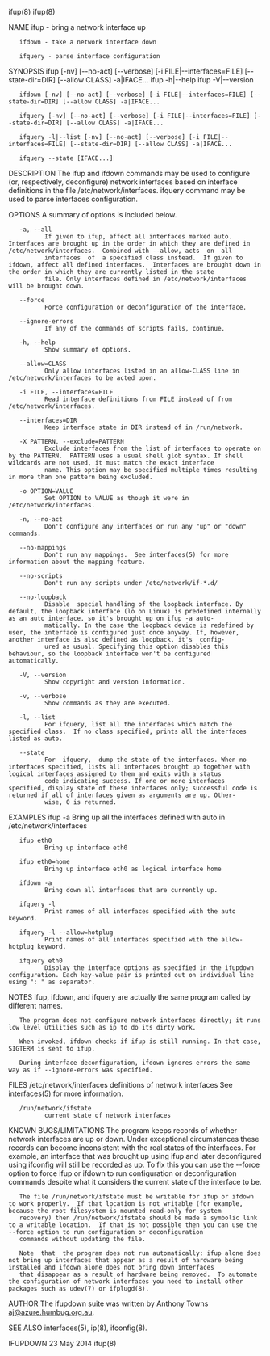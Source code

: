 ifup(8)                                                                                                                                                                                        ifup(8)

NAME
       ifup - bring a network interface up

       ifdown - take a network interface down

       ifquery - parse interface configuration

SYNOPSIS
       ifup [-nv] [--no-act] [--verbose] [-i FILE|--interfaces=FILE] [--state-dir=DIR] [--allow CLASS] -a|IFACE...
       ifup -h|--help
       ifup -V|--version

       ifdown [-nv] [--no-act] [--verbose] [-i FILE|--interfaces=FILE] [--state-dir=DIR] [--allow CLASS] -a|IFACE...

       ifquery [-nv] [--no-act] [--verbose] [-i FILE|--interfaces=FILE] [--state-dir=DIR] [--allow CLASS] -a|IFACE...

       ifquery -l|--list [-nv] [--no-act] [--verbose] [-i FILE|--interfaces=FILE] [--state-dir=DIR] [--allow CLASS] -a|IFACE...

       ifquery --state [IFACE...]

DESCRIPTION
       The  ifup  and ifdown commands may be used to configure (or, respectively, deconfigure) network interfaces based on interface definitions in the file /etc/network/interfaces.  ifquery command
       may be used to parse interfaces configuration.

OPTIONS
       A summary of options is included below.

       -a, --all
              If given to ifup, affect all interfaces marked auto.  Interfaces are brought up in the order in which they are defined in /etc/network/interfaces.  Combined with --allow, acts  on  all
              interfaces  of  a specified class instead.  If given to ifdown, affect all defined interfaces.  Interfaces are brought down in the order in which they are currently listed in the state
              file. Only interfaces defined in /etc/network/interfaces will be brought down.

       --force
              Force configuration or deconfiguration of the interface.

       --ignore-errors
              If any of the commands of scripts fails, continue.

       -h, --help
              Show summary of options.

       --allow=CLASS
              Only allow interfaces listed in an allow-CLASS line in /etc/network/interfaces to be acted upon.

       -i FILE, --interfaces=FILE
              Read interface definitions from FILE instead of from /etc/network/interfaces.

       --interfaces=DIR
              Keep interface state in DIR instead of in /run/network.

       -X PATTERN, --exclude=PATTERN
              Exclude interfaces from the list of interfaces to operate on by the PATTERN.  PATTERN uses a usual shell glob syntax. If shell wildcards are not used, it must match the exact interface
              name. This option may be specified multiple times resulting in more than one pattern being excluded.

       -o OPTION=VALUE
              Set OPTION to VALUE as though it were in /etc/network/interfaces.

       -n, --no-act
              Don't configure any interfaces or run any "up" or "down" commands.

       --no-mappings
              Don't run any mappings.  See interfaces(5) for more information about the mapping feature.

       --no-scripts
              Don't run any scripts under /etc/network/if-*.d/

       --no-loopback
              Disable  special handling of the loopback interface. By default, the loopback interface (lo on Linux) is predefined internally as an auto interface, so it's brought up on ifup -a auto‐
              matically. In the case the loopback device is redefined by user, the interface is configured just once anyway. If, however, another interface is also defined as loopback, it's  config‐
              ured as usual. Specifying this option disables this behaviour, so the loopback interface won't be configured automatically.

       -V, --version
              Show copyright and version information.

       -v, --verbose
              Show commands as they are executed.

       -l, --list
              For ifquery, list all the interfaces which match the specified class.  If no class specified, prints all the interfaces listed as auto.

       --state
              For  ifquery,  dump the state of the interfaces. When no interfaces specified, lists all interfaces brought up together with logical interfaces assigned to them and exits with a status
              code indicating success. If one or more interfaces specified, display state of these interfaces only; successful code is returned if all of interfaces given as arguments are up. Other‐
              wise, 0 is returned.

EXAMPLES
       ifup -a
              Bring up all the interfaces defined with auto in /etc/network/interfaces

       ifup eth0
              Bring up interface eth0

       ifup eth0=home
              Bring up interface eth0 as logical interface home

       ifdown -a
              Bring down all interfaces that are currently up.

       ifquery -l
              Print names of all interfaces specified with the auto keyword.

       ifquery -l --allow=hotplug
              Print names of all interfaces specified with the allow-hotplug keyword.

       ifquery eth0
              Display the interface options as specified in the ifupdown configuration. Each key-value pair is printed out on individual line using ": " as separator.

NOTES
       ifup, ifdown, and ifquery are actually the same program called by different names.

       The program does not configure network interfaces directly; it runs low level utilities such as ip to do its dirty work.

       When invoked, ifdown checks if ifup is still running. In that case, SIGTERM is sent to ifup.

       During interface deconfiguration, ifdown ignores errors the same way as if --ignore-errors was specified.

FILES
       /etc/network/interfaces
              definitions of network interfaces See interfaces(5) for more information.

       /run/network/ifstate
              current state of network interfaces

KNOWN BUGS/LIMITATIONS
       The  program  keeps  records  of whether network interfaces are up or down.  Under exceptional circumstances these records can become inconsistent with the real states of the interfaces.  For
       example, an interface that was brought up using ifup and later deconfigured using ifconfig will still be recorded as up.  To fix this you can use the --force option to force ifup or ifdown to
       run configuration or deconfiguration commands despite what it considers the current state of the interface to be.

       The file /run/network/ifstate must be writable for ifup or ifdown to work properly.  If that location is not writable (for example, because the root filesystem is mounted read-only for system
       recovery) then /run/network/ifstate should be made a symbolic link to a writable location.  If that is not possible then you can use the --force option to run configuration or deconfiguration
       commands without updating the file.

       Note  that  the program does not run automatically: ifup alone does not bring up interfaces that appear as a result of hardware being installed and ifdown alone does not bring down interfaces
       that disappear as a result of hardware being removed.  To automate the configuration of network interfaces you need to install other packages such as udev(7) or ifplugd(8).

AUTHOR
       The ifupdown suite was written by Anthony Towns <aj@azure.humbug.org.au>.

SEE ALSO
       interfaces(5), ip(8), ifconfig(8).

IFUPDOWN                                                                                      23 May 2014                                                                                      ifup(8)
